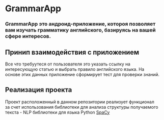# GrammarApp 
### GrammarApp это андроид-приложение, котороя позволяет вам изучать грамматику английского, базируясь на вашей сфере интересов.

## Принип взаимодействия с приложением
  Все что требуутеся от пользователя это указать ссылку на интересующую статью и выбрать правило английского языка.
 На основе этих данных приложение сформирует тест для проверки знаний.

## Реализация проекта
  Проект расположенный в данном репозитории реализует функционал за счет использования библиотеки 
для анализа структуры получаемого текста - NLP библиотеки для языка Python [SpaCy](https://spacy.io/)
